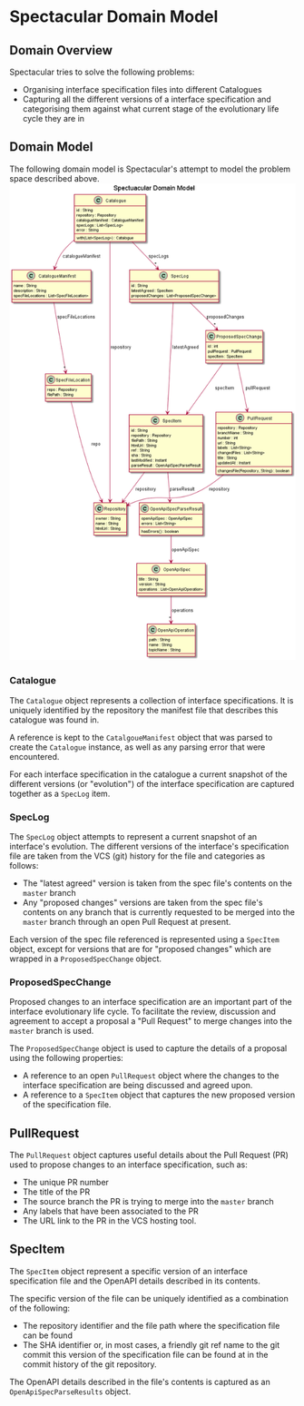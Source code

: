 # Spectacular Domain Model
## Domain Overview
Spectacular tries to solve the following problems:
- Organising interface specification files into different Catalogues
- Capturing all the different versions of a interface specification and categorising them against what current stage of the evolutionary life cycle they are in

## Domain Model
The following domain model is Spectacular's attempt to model the problem space described above.
![domain model diagram](diagrams/domain-model.png)

### Catalogue
The `Catalogue` object represents a collection of interface specifications.
It is uniquely identified by the repository the manifest file that describes this catalogue was found in.

A reference is kept to the `CatalgoueManifest` object that was parsed to create the `Catalogue` instance, as well as any parsing error that were encountered.

For each interface specification in the catalogue a current snapshot of the different versions (or "evolution") of the interface specification are captured together as a `SpecLog` item.

### SpecLog
The `SpecLog` object attempts to represent a current snapshot of an interface's evolution. The different versions of the interface's specification file are taken from the VCS (git) history for the file and categories as follows:
- The "latest agreed" version is taken from the spec file's contents on the `master` branch
- Any "proposed changes" versions are taken from the spec file's contents on any branch that is currently requested to be merged into the `master` branch through an open Pull Request at present.

Each version of the spec file referenced is represented using a `SpecItem` object, except for versions that are for "proposed changes" which are wrapped in a `ProposedSpecChange` object.

### ProposedSpecChange
Proposed changes to an interface specification are an important part of the interface evolutionary life cycle. To facilitate the review, discussion and agreement to accept a proposal a "Pull Request" to merge changes into the `master` branch is used.

The `ProposedSpecChange` object is used to capture the details of a proposal using the following properties:
- A reference to an open `PullRequest` object where the changes to the interface specification are being discussed and agreed upon.
- A reference to a `SpecItem` object that captures the new proposed version of the specification file.

## PullRequest
The `PullRequest` object captures useful details about the Pull Request (PR) used to propose changes to an interface specification, such as:
- The unique PR number
- The title of the PR
- The source branch the PR is trying to merge into the `master` branch
- Any labels that have been associated to the PR
- The URL link to the PR in the VCS hosting tool.

## SpecItem
The `SpecItem` object represent a specific version of an interface specification file and the OpenAPI details described in its contents.

The specific version of the file can be uniquely identified as a combination of the following:
- The repository identifier and the file path where the specification file can be found
- The SHA identifier or, in most cases, a friendly git ref name to the git commit this version of the specification file can be found at in the commit history of the git repository.

The OpenAPI details described in the file's contents is captured as an `OpenApiSpecParseResults` object.
